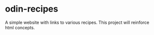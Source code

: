 # odin-recipes
A simple website with links to various recipes. This project will reinforce html concepts.
